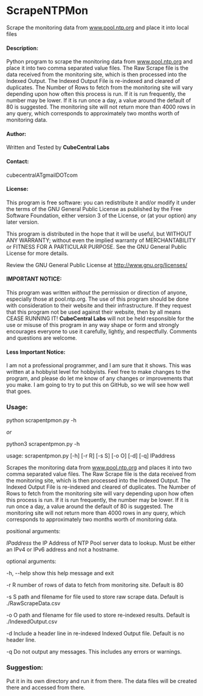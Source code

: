# ScrapeNTPMon
Scrape the monitoring data from www.pool.ntp.org and place it into local files


#### Description:

Python program to scrape the monitoring data from www.pool.ntp.org and place it into two comma separated value files.
The Raw Scrape file is the data received from the monitoring site, which is then processed into the Indexed Output.
The Indexed Output File is re-indexed and cleared of duplicates.
The Number of Rows to fetch from the monitoring site will vary depending upon how often this process is run.
If it is run frequently, the number may be lower.  If it is run once a day, a value around the default of 80 is suggested.
The monitoring site will not return more than 4000 rows in any query, which corresponds to approximately two months worth of monitoring data.   


#### Author:
Written and Tested by **CubeCentral Labs**

#### Contact:
cubecentralATgmailDOTcom


#### License:
This program is free software: you can redistribute it and/or modify
it under the terms of the GNU General Public License as published by
the Free Software Foundation, either version 3 of the License, or
(at your option) any later version.

This program is distributed in the hope that it will be useful,
but WITHOUT ANY WARRANTY; without even the implied warranty of
MERCHANTABILITY or FITNESS FOR A PARTICULAR PURPOSE.  See the
GNU General Public License for more details.

Review the GNU General Public License at <http://www.gnu.org/licenses/>


#### IMPORTANT NOTICE:

This program was written *without* the permission or direction of anyone, especially those at pool.ntp.org.
The use of this program should be done with consideration to their website and their infrastructure.
If they request that this program not be used against their website, then by all means CEASE RUNNING IT!
**CubeCentral Labs** will not be held responsible for the use or misuse of this program in any way shape or form and
strongly encourages everyone to use it carefully, lightly, and respectfully.  Comments and questions are welcome.


#### Less Important Notice:

I am not a professional programmer, and I am sure that it shows.  This was written at a hobbyist level for hobbyists.
Feel free to make changes to the program, and please do let me know of any changes or improvements that you make.
I am going to try to put this on GitHub, so we will see how well that goes.


### Usage:

python scrapentpmon.py -h

*or*

python3 scrapentpmon.py -h


usage: scrapentpmon.py [-h] [-r R] [-s S] [-o O] [-d] [-q] IPaddress

Scrapes the monitoring data from www.pool.ntp.org and places it into two comma
separated value files. The Raw Scrape file is the data received from the
monitoring site, which is then processed into the Indexed Output. The Indexed
Output File is re-indexed and cleared of duplicates. The Number of Rows to
fetch from the monitoring site will vary depending upon how often this process
is run. If it is run frequently, the number may be lower. If it is run once a
day, a value around the default of 80 is suggested. The monitoring site will
not return more than 4000 rows in any query, which corresponds to
approximately two months worth of monitoring data.

positional arguments:

  *IPaddress*        the IP Address of NTP Pool server data to lookup.  Must be either an IPv4 or IPv6 address and not a hostname.

optional arguments:

  -h, --help   show this help message and exit
  
  -r R         number of rows of data to fetch from monitoring site. Default is 80
  
  -s S         path and filename for file used to store raw scrape data.  Default is ./RawScrapeData.csv
  
  -o O         path and filename for file used to store re-indexed results.  Default is ./IndexedOutput.csv
  
  -d           Include a header line in re-indexed Indexed Output file.  Default is no header line.
  
  -q           Do not output any messages. This includes any errors or warnings.
  
  



### Suggestion:

Put it in its own directory and run it from there.  The data files will be created there and accessed from there.
